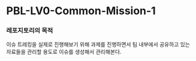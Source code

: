 # PBL-LV0-Common-Mission-1

### 레포지토리의 목적

이슈 트레킹을 실제로 진행해보기 위해 과제를 진행하면서 팀 내부에서 공유하고 있는 자료들을 관리할 용도로 이슈를 생성해서 관리해본다.
